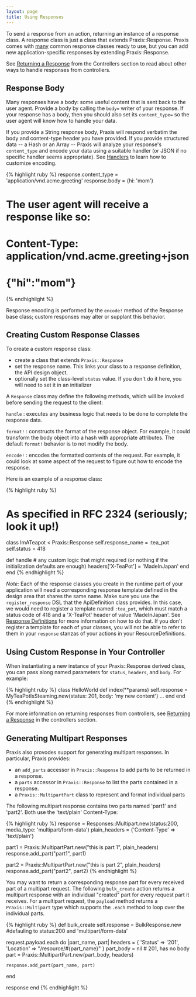 ```yaml
---
layout: page
title: Using Responses
---
```

To send a response from an action, returning an instance of a response class.
A response class is just a class that extends Praxis::Response. Praxis comes
with
[many](https://github.com/rightscale/praxis/blob/master/lib/praxis/responses/http.rb)
common response classes ready to use, but you can add new application-specific
responses by extending Praxis::Response.

See [Returning a Response](../controllers/) from the Controllers section to
read about other ways to handle responses from controllers.

## Response Body

Many responses have a body: some useful content that is sent back to the user agent.
Provide a body by calling the `body=` writer of your response. If your response has
a body, then you should also set its `content_type=` so the user agent will know how
to handle your data.

If you provide a String response body, Praxis will respond verbatim the body and
content-type header you have provided. If you provide structured data -- a Hash
or an Array -- Praxis will analyze your response's `content_type` and encode your
data using a suitable handler (or JSON if no specific handler seems appropriate).
See [Handlers](../handlers/) to learn how to customize encoding.

{% highlight ruby %}
response.content_type = 'application/vnd.acme.greeting'
response.body = {hi: 'mom'}

# The user agent will receive a response like so:
#   Content-Type: application/vnd.acme.greeting+json
#
#   {"hi":"mom"}
{% endhighlight %}

Response encoding is performed by the `encode!` method of the Response base class;
custom responses may alter or supplant this behavior.

## Creating Custom Response Classes

To create a custom response class:

- create a class that extends `Praxis::Response`
- set the response name. This links your class to a response definition, the
  API design object.
- optionally set the class-level `status` value. If you don't do it here, you
  will need to set it in an initializer

A `Response` class may define the following methods, which will be invoked
before sending the request to the client:

`handle`
: executes any business logic that needs to be done to complete the response
  data.

`format!`
: constructs the format of the response object. For example, it could transform
  the body object into a hash with appropriate attributes. The default `format!`
  behavior is to not modify the body.

`encode!`
: encodes the formatted contents of the request. For example, it could
  look at some aspect of the request to figure out how to encode the
  response.

Here is an example of a response class:

{% highlight ruby %}
# As specified in RFC 2324 (seriously; look it up!)
class ImATeapot < Praxis::Response
  self.response_name = :tea_pot
  self.status = 418

  def handle
    # any custom logic that might required (or nothing if the initialization defaults are enough)
    headers['X-TeaPot'] = 'MadeInJapan'
  end
end
{% endhighlight %}

*Note:* Each of the response classes you create in the runtime part of your application will need a corresponding response template defined in the design area that shares the same name. Make sure you use the `register_response` DSL that the ApiDefinition class provides. In this case, we would need to register a template named `:tea_pot`, which must match a status code of 418 and a 'X-TeaPot' header of value 'MadeInJapan'. See [Response Definitions](../response-definitions/) for more information on how to do that. If you don't register a template for each of your classes, you will not be able to refer to them in your `response` stanzas of your actions in your ResourceDefinitions.


## Using Custom Response in Your Controller

When instantiating a new instance of your Praxis::Response derived class, you
can pass along named parameters for `status`, `headers`, and `body`. For
example:

{% highlight ruby %}
class HelloWorld
  def index(**params)
    self.response = MyTeaPotIsSteaming.new(status: 201, body: 'my new content')
    ...
  end
end
{% endhighlight %}

For more information on returning responses from controllers, see [Returning a
Response](../controllers/#returning-a-response) in the controllers section.


## Generating Multipart Responses

Praxis also provodes support for generating multipart responses. In
particular, Praxis provides:

- an `add_parts` accessor in `Praxis::Response` to add parts to be returned in
  a response.
- a `parts` accessor in `Praxis::Response` to list the parts contained in a
  response.
- a `Praxis::MultipartPart` class to represent and format individual parts

The following multipart response contains two parts named 'part1' and 'part2'.
Both use the 'text/plain' Content-Type:

{% highlight ruby %}
response = Responses::Multipart.new(status:200, media_type: 'multipart/form-data')
plain_headers = {'Content-Type' => 'text/plain'}

part1 = Praxis::MultipartPart.new("this is part 1", plain_headers)
response.add_part("part1", part1)

part2 = Praxis::MultipartPart.new("this is part 2", plain_headers)
response.add_part("part2", part2)
{% endhighlight %}

You may want to return a corresponding response part for every received part of
a multipart request. The following `bulk_create` action returns a multipart
response with an individual "created" part for every request part it receives.
For a multipart request, the `payload` method returns a `Praxis::Multipart`
type which supports the `.each` method to loop over the individual parts.

{% highlight ruby %}
def bulk_create
  self.response = BulkResponse.new #defauling to status:200 and 'multipart/form-data'

  request.payload.each do |part_name, part|
    headers = {
      'Status' => '201',
      'Location' => "/resource/#{part_name}"
    }
    part_body = nil # 201, has no body
    part = Praxis::MultipartPart.new(part_body, headers)

    response.add_part(part_name, part)
  end

  response
end
{% endhighlight %}
